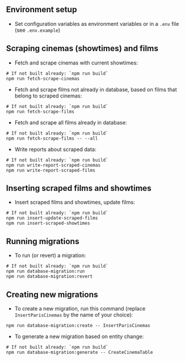 ## Environment setup

- Set configuration variables as environment variables or in a `.env` file (see `.env.example`)

## Scraping cinemas (showtimes) and films

- Fetch and scrape cinemas with current showtimes:

```
# If not built already: `npm run build`
npm run fetch-scrape-cinemas
```

- Fetch and scrape films not already in database, based on films that belong to scraped cinemas:

```
# If not built already: `npm run build`
npm run fetch-scrape-films
```

- Fetch and scrape all films already in database:

```
# If not built already: `npm run build`
npm run fetch-scrape-films -- --all
```

- Write reports about scraped data:

```
# If not built already: `npm run build`
npm run write-report-scraped-cinemas
npm run write-report-scraped-films
```

## Inserting scraped films and showtimes

- Insert scraped films and showtimes, update films:

```
# If not built already: `npm run build`
npm run insert-update-scraped-films
npm run insert-scraped-showtimes
```

## Running migrations

- To run (or revert) a migration:

```
# If not built already: `npm run build`
npm run database-migration:run
npm run database-migration:revert
```

## Creating new migrations

- To create a new migration, run this command (replace `InsertParisCinemas` by the name of your choice):

```
npm run database-migration:create -- InsertParisCinemas
```

- To generate a new migration based on entity change:

```
# If not built already: `npm run build`
npm run database-migration:generate -- CreateCinemaTable
```
